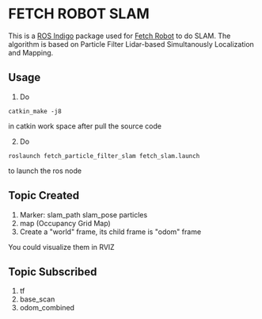 # FETCH ROBOT SLAM
This is a [ROS Indigo](http://www.ros.org/) package used for [Fetch Robot](http://fetchrobotics.com/platforms-research-development/) to do SLAM. The algorithm is based on Particle Filter Lidar-based Simultanously Localization and Mapping.
## Usage
1. Do 
```
catkin_make -j8
``` 
in catkin work space after pull the source code

2. Do 
```
roslaunch fetch_particle_filter_slam fetch_slam.launch
```
to launch the ros node
## Topic Created
1. Marker: slam_path
           slam_pose
           particles
2. map (Occupancy Grid Map)
3. Create a "world" frame, its child frame is "odom" frame

You could visualize them in RVIZ  
## Topic Subscribed
1. tf
2. base_scan
3. odom_combined
